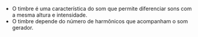 - O timbre é uma característica do som que permite diferenciar sons com a mesma altura e intensidade.
- O timbre depende do número de harmônicos que acompanham o som gerador.